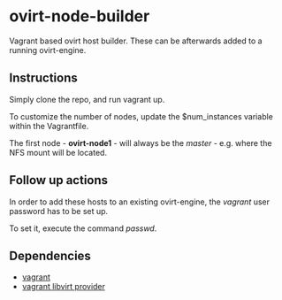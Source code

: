 # ovirt-node-builder
Vagrant based ovirt host builder. These can be afterwards added to a running
ovirt-engine.

## Instructions
Simply clone the repo, and run vagrant up.

To customize the number of nodes, update the $num_instances variable within the
Vagrantfile.

The first node - **ovirt-node1** - will always be the *master* - e.g. where the
NFS mount will be located.

## Follow up actions
In order to add these hosts to an existing ovirt-engine, the *vagrant* user
password has to be set up.

To set it, execute the command *passwd*.

## Dependencies
* [vagrant](https://www.vagrantup.com/)
* [vagrant libvirt provider](https://github.com/vagrant-libvirt/vagrant-libvirt)
